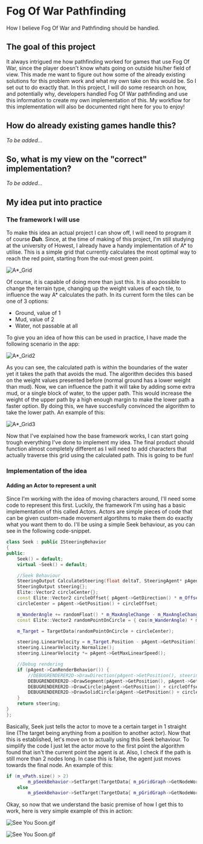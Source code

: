 # Fog Of War Pathfinding
How I believe Fog Of War and Pathfinding should be handled.

## The goal of this project
It always intrigued me how pathfinding worked for games that use Fog Of War, since the player doesn't know whats going on outside his/her field of view.
This made me want to figure out how some of the already existing solutions for this problem work and what my own take on this would be. 
So I set out to do exactly that.
In this project, I will do some research on how, and potentially why, developers handled Fog Of War pathfinding and use this information to create my own implementation of this.
My workflow for this implementation will also be documented right here for you to enjoy!

## How do already existing games handle this?
*To be added...*

## So, what is my view on the "correct" implementation?
*To be added...*

## My idea put into practice
### The framework I will use
To make this idea an actual project I can show off, I will need to program it of course _**Duh**_.
Since, at the time of making of this project, I'm still studying at the university of Howest, I already have a handy implementation of A* to utilise.
This is a simple grid that currently calculates the most optimal way to reach the red point, starting from the out-most green point.

![A*\_Grid](https://github.com/Himistyr/Fog-Of-War-Pathfinding/blob/master/Images/Explanation/Explanation1.png "Explanation1")

Of course, it is capable of doing more than just this. 
It is also possible to change the terrain type, changing up the weight values of each tile, to influence the way A* calculates the path.
In its current form the tiles can be one of 3 options:
 * Ground, value of 1
 * Mud, value of 2
 * Water, not passable at all
 <!-- end list -->
To give you an idea of how this can be used in practice, I have made the following scenario in the app:

![A*\_Grid2](https://github.com/Himistyr/Fog-Of-War-Pathfinding/blob/master/Images/Explanation/Explanation2.png "Explanation2")

As you can see, the calculated path is within the boundaries of the water yet it takes the path that avoids the mud.
The algorithm decides this based on the weight values presented before (normal ground has a lower weight than mud).
Now, we can influence the path it will take by adding some extra mud, or a single block of water, to the upper path.
This would increase the weight of the upper path by a high enough margin to make the lower path a faster option.
By doing this, we have succesfully convinced the algorithm to take the lower path.
An example of this:

![A*\_Grid3](https://github.com/Himistyr/Fog-Of-War-Pathfinding/blob/master/Images/Explanation/Explanation3.png "Explanation3")

Now that I've explained how the base framework works, I can start going trough everything I've done to implement my idea.
The final product should function almost completely different as I will need to add characters that actually traverse this grid using the calculated path.
This is going to be fun!

### Implementation of the idea
#### Adding an Actor to represent a unit
Since I'm working with the idea of moving characters around, I'll need some code to represent this first.
Luckily, the framework I'm using has a basic implementation of this called Actors.
Actors are simple pieces of code that can be given custom-made movement algortihms to make them do exactly what you want them to do.
I'll be using a simple Seek behaviour, as you can see in the following code-snippet.

```c++
class Seek : public ISteeringBehavior
{
public:
	Seek() = default;
	virtual ~Seek() = default;

	//Seek Behaviour
	SteeringOutput CalculateSteering(float deltaT, SteeringAgent* pAgent) override{
	SteeringOutput steering{};
	Elite::Vector2 circleCenter{};
	const Elite::Vector2 circleOffset{ pAgent->GetDirection() * m_OffsetDistance };
	circleCenter = pAgent->GetPosition() + circleOffset;

	m_WanderAngle += randomFloat() * m_MaxAngleChange - m_MaxAngleChange * 0.5f;
	const Elite::Vector2 randomPointOnCircle = { cos(m_WanderAngle) * m_CircleRadius, sin(m_WanderAngle) * m_CircleRadius };

	m_Target = TargetData(randomPointOnCircle + circleCenter);

	steering.LinearVelocity = m_Target.Position - pAgent->GetPosition();
	steering.LinearVelocity.Normalize();
	steering.LinearVelocity *= pAgent->GetMaxLinearSpeed();

	//Debug rendering
	if (pAgent->CanRenderBehavior()) {
		//DEBUGRENDERER2D->DrawDirection(pAgent->GetPosition(), steering.LinearVelocity, steering.LinearVelocity.Magnitude(), { 0.f, 1.f, 0.f, 0.5f }, 0.4f);
		DEBUGRENDERER2D->DrawSegment(pAgent->GetPosition(), pAgent->GetPosition() + circleOffset, { 0.f, 0.f, 1.f, 0.5f }, 0.4f);
		DEBUGRENDERER2D->DrawCircle(pAgent->GetPosition() + circleOffset, m_CircleRadius, { 0.f, 1.f, 0.f, 0.5f }, 0.3f);
		DEBUGRENDERER2D->DrawSolidCircle(pAgent->GetPosition() + circleOffset + randomPointOnCircle, 0.5f, { 0, 0 }, { 1.f, 0.f, 0.f, 0.5f }, 0.2f);
	}
	return steering;
}
};
```

Basically, Seek just tells the actor to move te a certain target in 1 straight line (The target being anything from a position to another actor).
Now that this is established, let's move on to actually using this Seek behaviour.
To simplify the code I just let the actor move to the first point the algorithm found that isn't the current point the agent is at.
Also, I check if the path is still more than 2 nodes long.
In case this is false, the agent just moves towards the final node.
An example of this:
```c++
if (m_vPath.size() > 2)
		m_pSeekBehavior->SetTarget(TargetData{ m_pGridGraph->GetNodeWorldPos(m_vPath[1]) });
	else 
		m_pSeekBehavior->SetTarget(TargetData{ m_pGridGraph->GetNodeWorldPos(endPathIdx) });
```
Okay, so now that we understand the basic premise of how I get this to work, here is very simple example of this in action:

![See You Soon.gif](https://github.com/Himistyr/Fog-Of-War-Pathfinding/blob/master/Images/ProgressGifs/FirstAgentAdded.gif "FirstAgentAdded")

![See You Soon.gif](https://github.com/Himistyr/Fog-Of-War-Pathfinding/blob/master/Images/SeeYouSoon.gif "See You Soon")
